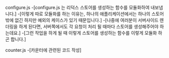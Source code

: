 configure.js
-[configure.js 는 리덕스 스토어를 생성하는 함수를 모듈화하여 내보냅니다.]
-[이렇게 따로 모듈화를 하는 이유는, 하나의 애플리케이션에서는 하나의 스토어밖에 없긴 하지만 예외의 케이스가 있기 때문입니다.]
-[나중에 여러분이 서버사이드 렌더링을 하게 된다면, 서버쪽에서도 각 요청이 처리 될 때마다 스토어를 생성해주어야 하는데요.]
-[그런 작업을 하게 될 때 이렇게 스토어를 생성하는 함수를 이렇게 모듈화 하곤 합니다.]

counter.js
-[카운터에 관련된 코드 작성]